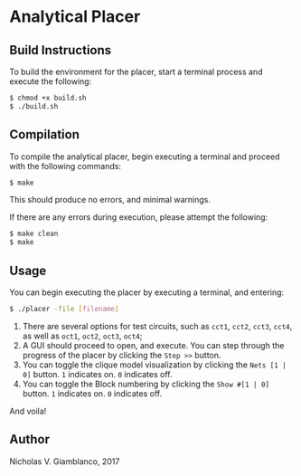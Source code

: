 # Analytical Placer #

## Build Instructions ##
To build the environment for the placer, start a terminal process and execute the following:

```bash
$ chmod +x build.sh
$ ./build.sh
```

## Compilation ##

To compile the analytical placer, begin executing a terminal and proceed with the following commands:

```bash
$ make
```

This should produce no errors, and minimal warnings.

If there are any errors during execution, please attempt the following:

```bash
$ make clean
$ make
```

## Usage ##

You can begin executing the placer by executing a terminal, and entering:

```bash
$ ./placer -file [filename]
```

1. There are several options for test circuits, such as `cct1`, `cct2`, `cct3`, `cct4`, as well as `oct1`, `oct2`, `oct3`, `oct4`;
2. A GUI should proceed to open, and execute. You can step through the progress of the placer by clicking the `Step >>` button. 
3. You can toggle the clique model visualization by clicking the `Nets [1 | 0]` button. `1` indicates on. `0` indicates off.
4. You can toggle the Block numbering by clicking the `Show #[1 | 0]` button. `1` indicates on. `0` indicates off.

And voila!

## Author ##

Nicholas V. Giamblanco, 2017
